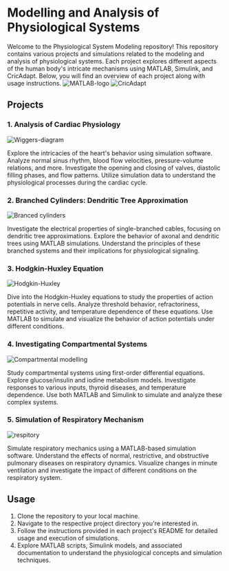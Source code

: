 # Modelling and Analysis of Physiological Systems

Welcome to the Physiological System Modeling repository! This repository contains various projects and simulations related to the modeling and analysis of physiological systems. Each project explores different aspects of the human body's intricate mechanisms using MATLAB, Simulink, and CricAdapt. Below, you will find an overview of each project along with usage instructions.
![MATLAB-logo](https://github.com/RavinduMPK/Modelling-and-Analysis-of-Physiological-Systems/assets/68577937/bd06a38b-33aa-4a62-9444-d96faef3a622)
![CricAdapt](https://github.com/RavinduMPK/Modelling-and-Analysis-of-Physiological-Systems/assets/68577937/2f947026-0eaf-4767-a0a0-4f56967cb0af)


## Projects

### 1. Analysis of Cardiac Physiology
![Wiggers-diagram](https://github.com/RavinduMPK/Modelling-and-Analysis-of-Physiological-Systems/assets/68577937/a58a189f-01d1-4e24-aa1b-c304df92c560)

Explore the intricacies of the heart's behavior using simulation software. Analyze normal sinus rhythm, blood flow velocities, pressure-volume relations, and more. Investigate the opening and closing of valves, diastolic filling phases, and flow patterns. Utilize simulation data to understand the physiological processes during the cardiac cycle.

### 2. Branched Cylinders: Dendritic Tree Approximation
![Branced cylinders](https://github.com/RavinduMPK/Modelling-and-Analysis-of-Physiological-Systems/assets/68577937/070e0352-f981-475b-a9bf-d38abe874ffd)

Investigate the electrical properties of single-branched cables, focusing on dendritic tree approximations. Explore the behavior of axonal and dendritic trees using MATLAB simulations. Understand the principles of these branched systems and their implications for physiological signaling.

### 3. Hodgkin-Huxley Equation
![Hodgkin-Huxley](https://github.com/RavinduMPK/Modelling-and-Analysis-of-Physiological-Systems/assets/68577937/e3732cc6-2d7c-46bc-b63b-2db50e5bcf30)

Dive into the Hodgkin-Huxley equations to study the properties of action potentials in nerve cells. Analyze threshold behavior, refractoriness, repetitive activity, and temperature dependence of these equations. Use MATLAB to simulate and visualize the behavior of action potentials under different conditions.

### 4. Investigating Compartmental Systems
![Compartmental modelling](https://github.com/RavinduMPK/Modelling-and-Analysis-of-Physiological-Systems/assets/68577937/d6d1dd8a-44dc-4eba-afe8-ea6cd2b83eb1)

Study compartmental systems using first-order differential equations. Explore glucose/insulin and iodine metabolism models. Investigate responses to various inputs, thyroid diseases, and temperature dependence. Use both MATLAB and Simulink to simulate and analyze these complex systems.

### 5. Simulation of Respiratory Mechanism
![respitory](https://github.com/RavinduMPK/Modelling-and-Analysis-of-Physiological-Systems/assets/68577937/6fef8b54-ac52-4b00-b9f5-96c2ef0c19cd)

Simulate respiratory mechanics using a MATLAB-based simulation software. Understand the effects of normal, restrictive, and obstructive pulmonary diseases on respiratory dynamics. Visualize changes in minute ventilation and investigate the impact of different conditions on the respiratory system.

## Usage

1. Clone the repository to your local machine.
2. Navigate to the respective project directory you're interested in.
3. Follow the instructions provided in each project's README for detailed usage and execution of simulations.
4. Explore MATLAB scripts, Simulink models, and associated documentation to understand the physiological concepts and simulation techniques.

